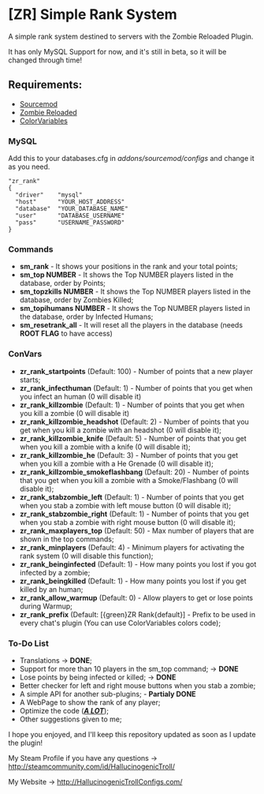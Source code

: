 <h1>[ZR] Simple Rank System</h1>

<p>A simple rank system destined to servers with the Zombie Reloaded Plugin.</p>
<p>It has only MySQL Support for now, and it's still in beta, so it will be changed through time!</p>

<h2>Requirements: </h2>

- [Sourcemod](https://www.sourcemod.net)
- [Zombie Reloaded](https://forums.alliedmods.net/showthread.php?t=277597)
- [ColorVariables](https://forums.alliedmods.net/showthread.php?t=267743)

<h3>MySQL</h3>
<p>Add this to your databases.cfg in <i>addons/sourcemod/configs</i> and change it as you need.

```
"zr_rank"
{
  "driver"    "mysql"
  "host"      "YOUR_HOST_ADDRESS"
  "database"  "YOUR_DATABASE_NAME"
  "user"      "DATABASE_USERNAME"
  "pass"      "USERNAME_PASSWORD"
}
```

<h3>Commands</h3>

- <b>sm_rank</b> - It shows your positions in the rank and your total points;
- <b>sm_top NUMBER</b> - It shows the Top NUMBER players listed in the database, order by Points;
- <b>sm_topzkills NUMBER</b> - It shows the Top NUMBER players listed in the database, order by Zombies Killed;
- <b>sm_topihumans NUMBER</b> - It shows the Top NUMBER players listed in the database, order by Infected Humans;
- <b>sm_resetrank_all</b> - It will reset all the players in the database (needs <b>ROOT FLAG</b> to have access)

<h3>ConVars</h3>

- <b>zr_rank_startpoints</b> (Default: 100) - Number of points that a new player starts;
- <b>zr_rank_infecthuman</b> (Default: 1) - Number of points that you get when you infect an human (0 will disable it)
- <b>zr_rank_killzombie</b> (Default: 1) - Number of points that you get when you kill a zombie (0 will disable it)
- <b>zr_rank_killzombie_headshot</b> (Default: 2) - Number of points that you get when you kill a zombie with an headshot (0 will disable it);
- <b>zr_rank_killzombie_knife</b> (Default: 5) - Number of points that you get when you kill a zombie with a knife (0 will disable it);
- <b>zr_rank_killzombie_he</b> (Default: 3) - Number of points that you get when you kill a zombie with a He Grenade (0 will disable it);
- <b>zr_rank_killzombie_smokeflashbang</b> (Default: 20) - Number of points that you get when you kill a zombie with a Smoke/Flashbang (0 will disable it);
- <b>zr_rank_stabzombie_left</b> (Default: 1) - Number of points that you get when you stab a zombie with left mouse button (0 will disable it);  
- <b>zr_rank_stabzombie_right</b> (Default: 1) - Number of points that you get when you stab a zombie with right mouse button (0 will disable it);
- <b>zr_rank_maxplayers_top</b> (Default: 50) - Max number of players that are shown in the top commands;
- <b>zr_rank_minplayers</b> (Default: 4) - Minimum players for activating the rank system (0 will disable this function);
- <b>zr_rank_beinginfected</b> (Default: 1) - How many points you lost if you got infected by a zombie;
- <b>zr_rank_beingkilled</b> (Default: 1) - How many points you lost if you get killed by an human;
- <b>zr_rank_allow_warmup</b> (Default: 0) - Allow players to get or lose points during Warmup;
- <b>zr_rank_prefix</b> (Default: [{green}ZR Rank{default}] - Prefix to be used in every chat's plugin (You can use ColorVariables colors code);

<h3>To-Do List</h3>

- Translations -> <b>DONE</b>;
- Support for more than 10 players in the sm_top command; -> <b>DONE</b>
- Lose points by being infected or killed; -> <b>DONE</b>
- Better checker for left and right mouse buttons when you stab a zombie;
- A simple API for another sub-plugins; - <b>Partialy DONE</b>
- A WebPage to show the rank of any player;
- Optimize the code (<b><i><u>A LOT</b></i></u>);
- Other suggestions given to me;

I hope you enjoyed, and I'll keep this repository updated as soon as I update the plugin!

My Steam Profile if you have any questions -> http://steamcommunity.com/id/HallucinogenicTroll/

My Website -> http://HallucinogenicTrollConfigs.com/
